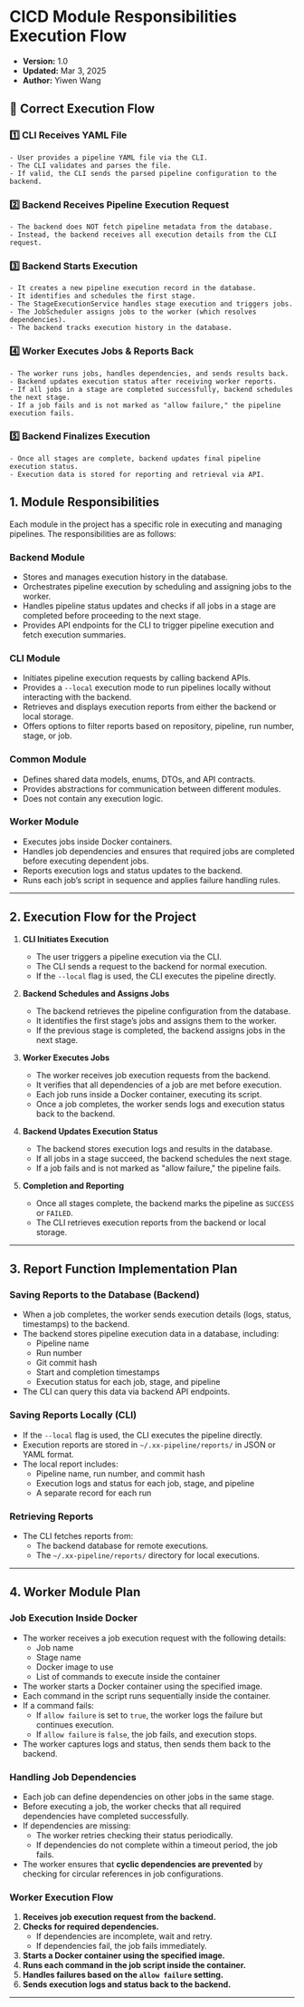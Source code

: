 # **CICD Module Responsibilities Execution Flow**

- **Version:** 1.0
- **Updated:** Mar 3, 2025
- **Author:** Yiwen Wang

## 🔹 Correct Execution Flow
### 1️⃣ CLI Receives YAML File
    - User provides a pipeline YAML file via the CLI.
    - The CLI validates and parses the file.
    - If valid, the CLI sends the parsed pipeline configuration to the backend.

### 2️⃣ Backend Receives Pipeline Execution Request

    - The backend does NOT fetch pipeline metadata from the database.
    - Instead, the backend receives all execution details from the CLI request.

### 3️⃣ Backend Starts Execution

    - It creates a new pipeline execution record in the database.
    - It identifies and schedules the first stage.
    - The StageExecutionService handles stage execution and triggers jobs.
    - The JobScheduler assigns jobs to the worker (which resolves dependencies).
    - The backend tracks execution history in the database.

### 4️⃣ Worker Executes Jobs & Reports Back

    - The worker runs jobs, handles dependencies, and sends results back.
    - Backend updates execution status after receiving worker reports.
    - If all jobs in a stage are completed successfully, backend schedules the next stage.
    - If a job fails and is not marked as "allow failure," the pipeline execution fails.

### 5️⃣ Backend Finalizes Execution
    - Once all stages are complete, backend updates final pipeline execution status.
    - Execution data is stored for reporting and retrieval via API.

## **1. Module Responsibilities**

Each module in the project has a specific role in executing and managing pipelines. The responsibilities are as follows:

### **Backend Module**
- Stores and manages execution history in the database.
- Orchestrates pipeline execution by scheduling and assigning jobs to the worker.
- Handles pipeline status updates and checks if all jobs in a stage are completed before proceeding to the next stage.
- Provides API endpoints for the CLI to trigger pipeline execution and fetch execution summaries.

### **CLI Module**
- Initiates pipeline execution requests by calling backend APIs.
- Provides a `--local` execution mode to run pipelines locally without interacting with the backend.
- Retrieves and displays execution reports from either the backend or local storage.
- Offers options to filter reports based on repository, pipeline, run number, stage, or job.

### **Common Module**
- Defines shared data models, enums, DTOs, and API contracts.
- Provides abstractions for communication between different modules.
- Does not contain any execution logic.

### **Worker Module**
- Executes jobs inside Docker containers.
- Handles job dependencies and ensures that required jobs are completed before executing dependent jobs.
- Reports execution logs and status updates to the backend.
- Runs each job’s script in sequence and applies failure handling rules.

---

## **2. Execution Flow for the Project**

1. **CLI Initiates Execution**
    - The user triggers a pipeline execution via the CLI.
    - The CLI sends a request to the backend for normal execution.
    - If the `--local` flag is used, the CLI executes the pipeline directly.

2. **Backend Schedules and Assigns Jobs**
    - The backend retrieves the pipeline configuration from the database.
    - It identifies the first stage’s jobs and assigns them to the worker.
    - If the previous stage is completed, the backend assigns jobs in the next stage.

3. **Worker Executes Jobs**
    - The worker receives job execution requests from the backend.
    - It verifies that all dependencies of a job are met before execution.
    - Each job runs inside a Docker container, executing its script.
    - Once a job completes, the worker sends logs and execution status back to the backend.

4. **Backend Updates Execution Status**
    - The backend stores execution logs and results in the database.
    - If all jobs in a stage succeed, the backend schedules the next stage.
    - If a job fails and is not marked as "allow failure," the pipeline fails.

5. **Completion and Reporting**
    - Once all stages complete, the backend marks the pipeline as `SUCCESS` or `FAILED`.
    - The CLI retrieves execution reports from the backend or local storage.

---

## **3. Report Function Implementation Plan**

### **Saving Reports to the Database (Backend)**
- When a job completes, the worker sends execution details (logs, status, timestamps) to the backend.
- The backend stores pipeline execution data in a database, including:
    - Pipeline name
    - Run number
    - Git commit hash
    - Start and completion timestamps
    - Execution status for each job, stage, and pipeline
- The CLI can query this data via backend API endpoints.

### **Saving Reports Locally (CLI)**
- If the `--local` flag is used, the CLI executes the pipeline directly.
- Execution reports are stored in `~/.xx-pipeline/reports/` in JSON or YAML format.
- The local report includes:
    - Pipeline name, run number, and commit hash
    - Execution logs and status for each job, stage, and pipeline
    - A separate record for each run

### **Retrieving Reports**
- The CLI fetches reports from:
    - The backend database for remote executions.
    - The `~/.xx-pipeline/reports/` directory for local executions.

---

## **4. Worker Module Plan**

### **Job Execution Inside Docker**
- The worker receives a job execution request with the following details:
    - Job name
    - Stage name
    - Docker image to use
    - List of commands to execute inside the container
- The worker starts a Docker container using the specified image.
- Each command in the script runs sequentially inside the container.
- If a command fails:
    - If `allow failure` is set to `true`, the worker logs the failure but continues execution.
    - If `allow failure` is `false`, the job fails, and execution stops.
- The worker captures logs and status, then sends them back to the backend.

### **Handling Job Dependencies**
- Each job can define dependencies on other jobs in the same stage.
- Before executing a job, the worker checks that all required dependencies have completed successfully.
- If dependencies are missing:
    - The worker retries checking their status periodically.
    - If dependencies do not complete within a timeout period, the job fails.
- The worker ensures that **cyclic dependencies are prevented** by checking for circular references in job configurations.

### **Worker Execution Flow**
1. **Receives job execution request from the backend.**
2. **Checks for required dependencies.**
    - If dependencies are incomplete, wait and retry.
    - If dependencies fail, the job fails immediately.
3. **Starts a Docker container using the specified image.**
4. **Runs each command in the job script inside the container.**
5. **Handles failures based on the `allow failure` setting.**
6. **Sends execution logs and status back to the backend.**

---

